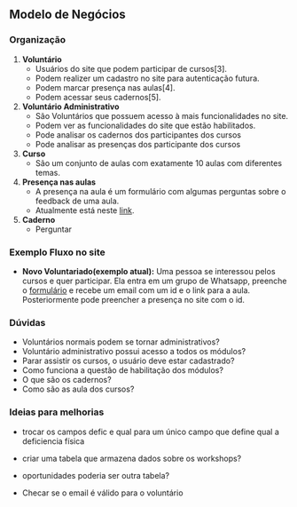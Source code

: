 ## Modelo de Negócios

### Organização

1. **Voluntário**
   - Usuários do site que podem participar de cursos[3].
   - Podem realizer um cadastro no site para autenticação futura.
   - Podem marcar presença nas aulas[4].
   - Podem acessar seus cadernos[5].
2. **Voluntário Administrativo**
   - São Voluntários que possuem acesso à mais funcionalidades no site.
   - Podem ver as funcionalidades do site que estão habilitados.
   - Pode analisar os cadernos dos participantes dos cursos
   - Pode analisar as presenças dos participante dos cursos
3. **Curso**
   - São um conjunto de aulas com exatamente 10 aulas com diferentes temas.
4. **Presença nas aulas**
   - A presença na aula é um formulário com algumas perguntas sobre o feedback de uma aula.
   - Atualmente está neste [link](https://www.jotform.com/form/220305634857658).
5. **Caderno**
   - Perguntar

### Exemplo Fluxo no site

- **Novo Voluntariado(exemplo atual):** Uma pessoa se interessou pelos cursos e quer participar. Ela entra em um grupo de Whatsapp, preenche o [formulário](https://form.jotform.com/220305437068653) e recebe um email com um id e o link para a aula. Posteriormente pode preencher a presença no site com o id.

### Dúvidas

- Voluntários normais podem se tornar administrativos?
- Voluntário administrativo possui acesso a todos os módulos?
- Parar assistir os cursos, o usuário deve estar cadastrado?
- Como funciona a questão de habilitação dos módulos?
- O que são os cadernos?
- Como são as aula dos cursos?

### Ideias para melhorias

- trocar os campos defic e qual para um único campo que define qual a deficiencia física

- criar uma tabela que armazena dados sobre os workshops?

- oportunidades poderia ser outra tabela?

- Checar se o email é válido para o voluntário
